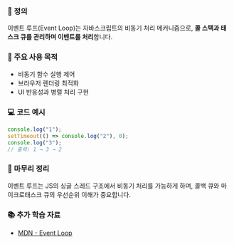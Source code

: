 ### 📘 정의

이벤트 루프(Event Loop)는 자바스크립트의 비동기 처리 메커니즘으로, **콜 스택과 태스크 큐를 관리하며 이벤트를 처리**합니다.

### 🎯 주요 사용 목적

- 비동기 함수 실행 제어
- 브라우저 렌더링 최적화
- UI 반응성과 병렬 처리 구현

### 💻 코드 예시

```js
console.log("1");
setTimeout(() => console.log("2"), 0);
console.log("3");
// 출력: 1 → 3 → 2
```

### 🧩 마무리 정리

이벤트 루프는 JS의 싱글 스레드 구조에서 비동기 처리를 가능하게 하며, 콜백 큐와 마이크로태스크 큐의 우선순위 이해가 중요합니다.

### 📚 추가 학습 자료

- [MDN - Event Loop](https://developer.mozilla.org/ko/docs/Web/JavaScript/EventLoop)
